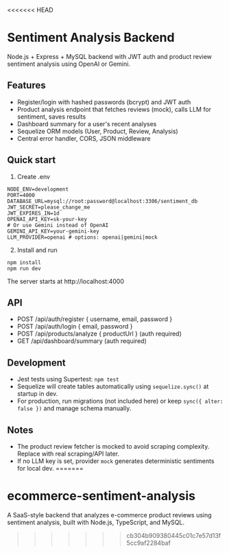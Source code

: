 <<<<<<< HEAD
# Sentiment Analysis Backend

Node.js + Express + MySQL backend with JWT auth and product review sentiment analysis using OpenAI or Gemini.

## Features
- Register/login with hashed passwords (bcrypt) and JWT auth
- Product analysis endpoint that fetches reviews (mock), calls LLM for sentiment, saves results
- Dashboard summary for a user's recent analyses
- Sequelize ORM models (User, Product, Review, Analysis)
- Central error handler, CORS, JSON middleware

## Quick start

1. Create .env
```
NODE_ENV=development
PORT=4000
DATABASE_URL=mysql://root:password@localhost:3306/sentiment_db
JWT_SECRET=please_change_me
JWT_EXPIRES_IN=1d
OPENAI_API_KEY=sk-your-key
# Or use Gemini instead of OpenAI
GEMINI_API_KEY=your-gemini-key
LLM_PROVIDER=openai # options: openai|gemini|mock
```

2. Install and run
```
npm install
npm run dev
```

The server starts at http://localhost:4000

## API
- POST /api/auth/register { username, email, password }
- POST /api/auth/login { email, password }
- POST /api/products/analyze { productUrl } (auth required)
- GET  /api/dashboard/summary (auth required)

## Development
- Jest tests using Supertest: `npm test`
- Sequelize will create tables automatically using `sequelize.sync()` at startup in dev.
- For production, run migrations (not included here) or keep `sync({ alter: false })` and manage schema manually.

## Notes
- The product review fetcher is mocked to avoid scraping complexity. Replace with real scraping/API later.
- If no LLM key is set, provider `mock` generates deterministic sentiments for local dev.
=======
# ecommerce-sentiment-analysis
A SaaS-style backend that analyzes e-commerce product reviews using sentiment analysis, built with Node.js, TypeScript, and MySQL.
>>>>>>> cb304b909380445c01c7e57d13f5cc9af2284baf
